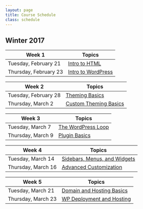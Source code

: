 ```yaml
---
layout: page
title: Course Schedule
class: schedule
---
```


## Winter 2017

Week 1                     | Topics
-------------------------- | --------------------------
Tuesday, February 21       | [Intro to HTML](/lesson/intro-to-html/)
Thursday, February 23      | [Intro to WordPress](/lesson/intro-to-wordpress/)


Week 2                     | Topics
-------------------------- | --------------------------
Tuesday, February 28       | [Theming Basics](/lesson/theming-basics/)
Thursday, March 2          | [Custom Theming Basics](/lesson/custom-theming-basics/)

Week 3                     | Topics
-------------------------- | --------------------------
Tuesday, March 7           | [The WordPress Loop](/lesson/the-wordpress-loop/)
Thursday, March 9          | [Plugin Basics](/lesson/plugin-basics/)

Week 4                     | Topics
-------------------------- | --------------------------
Tuesday, March 14          | [Sidebars, Menus, and Widgets](/lesson/sidebars-menus-widgets)
Thursday, March 16         | [Advanced Customization](/lesson/advanced-customization)

Week 5                     | Topics
-------------------------- | --------------------------
Tuesday, March 21          | [Domain and Hosting Basics](/lesson/domain-and-hosting-basics/)
Thursday, March 23         | [WP Deployment and Hosting](/lesson/wp-deployment-hosting/)
